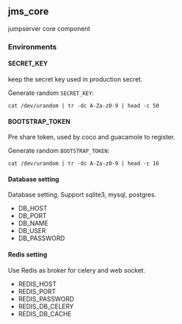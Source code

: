 ## jms_core
jumpserver core component

### Environments
####  SECRET_KEY
keep the secret key used in production secret.

Generate random `SECRET_KEY`:
```
cat /dev/urandom | tr -dc A-Za-z0-9 | head -c 50
```

#### BOOTSTRAP_TOKEN
Pre share token, used by coco and guacamole to register.

Generate random `BOOTSTRAP_TOKEN`:
```
cat /dev/urandom | tr -dc A-Za-z0-9 | head -c 16
```

#### Database setting
Database setting, Support sqlite3, mysql, postgres.

* DB_HOST
* DB_PORT
* DB_NAME
* DB_USER
* DB_PASSWORD

#### Redis setting
Use Redis as broker for celery and web socket.

* REDIS_HOST
* REDIS_PORT
* REDIS_PASSWORD
* REDIS_DB_CELERY
* REDIS_DB_CACHE
